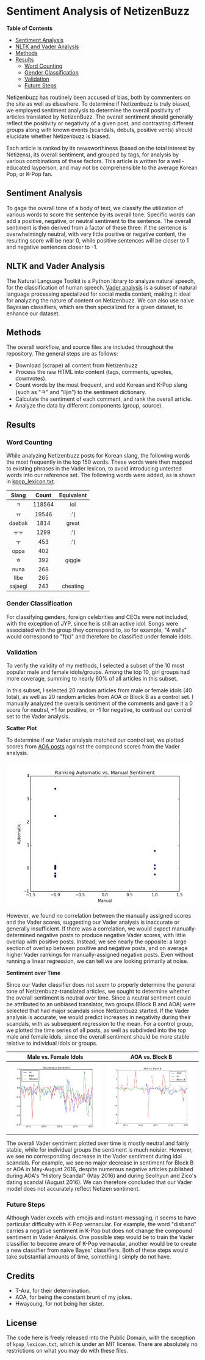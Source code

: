 # Sentiment Analysis of NetizenBuzz

**Table of Contents**

- [Sentiment Analysis](#sentiment-analysis)
- [NLTK and Vader Analysis](#nltk-and-vader-analysis)
- [Methods](#methods)
- [Results](#results)
  - [Word Counting](word-counting)
  - [Gender Classification](gender-classification)
  - [Validation](validation)
  - [Future Steps](future-steps)

Netizenbuzz has routinely been accused of bias, both by commenters on the site as well as elsewhere. To determine if Netizenbuzz is truly biased, we employed sentiment analysis to determine the overall positivity of articles translated by NetizenBuzz. The overall sentiment should generally reflect the positivity or negativity of a given post, and contrasting different groups along with known events (scandals, debuts, positive vents) should elucidate whether Netizenbuzz is biased.

Each article is ranked by its newsworthiness (based on the total interest by Netizens), its overall sentiment, and grouped by tags, for analysis by various combinations of these factors. This article is written for a well-educated layperson, and may not be comprehensible to the average Korean Pop, or K-Pop fan.

## Sentiment Analysis

To gage the overall tone of a body of text, we classify the utilization of various words to score the sentence by its overall tone. Specific words can add a positive, negative, or neutral sentiment to the sentence. The overall sentiment is then derived from a factor of these three: if the sentence is overwhelmingly neutral, with very little positive or negative content, the resulting score will be near 0, while positive sentences will be closer to 1 and negative sentences closer to -1.

## NLTK and Vader Analysis

The Natural Language Toolkit is a Python library to analyze natural speech, for the classification of human speech. [Vader analysis](http://www.nltk.org/api/nltk.sentiment.html#module-nltk.sentiment.vader) is a subset of natural language processing specialized for social media content, making it ideal for analyzing the nature of content on Netizenbuzz. We can also use naive Bayesian classifiers, which are then specialized for a given dataset, to enhance our dataset.

## Methods

The overall workflow, and source files are included throughout the repository. The general steps are as follows:

- Download (scrape) all content from Netizenbuzz
- Process the raw HTML into content (tags, comments, upvotes, downvotes).
- Count words by the most frequent, and add Korean and K-Pop slang (such as "ㅋ" and "iljin") to the sentiment dictionary.
- Calculate the sentiment of each comment, and rank the overall article.
- Analyze the data by different components (group, source).

## Results

### Word Counting

While analyzing Netizenbuzz posts for Korean slang, the following words the most frequently in the top 150 words. These words were then mapped to existing phrases in the Vader lexicon, to avoid introducing untested words into our reference set. The following words were added, as is shown in [kpop_lexicon.txt](/kpop_lexicon.txt).

| Slang    | Count  | Equivalent |
|:--------:|:------:|:----------:|
|  ㅋ      | 118564 |    lol     |
|  ㅠ      |  19546 |    :'(     |
| daebak   |   1814 |   great    |
| ㅜㅜ     |   1299 |   :'(      |
| ㅜ       |   453  |   :'(      |
| oppa    |   402  |            |
| ㅎ       |   392  |  giggle    |
| nuna    |   268  |            |
| Ilbe    |   265  |            |
| sajaegi |   243  | cheating   |

### Gender Classification

For classifying genders, foreign celebrities and CEOs were not included, with the exception of JYP, since he is still an active idol. Songs were associated with the group they correspond to, so for example, "4 walls" would correspond to "f(x)" and therefore be classified under female idols.

### Validation

To verify the validity of my methods, I selected a subset of the 10 most popular male and female idols/groups. Among the top 10, girl groups had more coverage, summing to nearly 60% of all articles in this subset.

In this subset, I selected 20 random articles from male or female idols (40 total), as well as 20 random articles from AOA or Block B as a control set. I manually analyzed the overalls sentiment of the comments and gave it a 0 score for neutral, +1 for positive, or -1 for negative, to contrast our control set to the Vader analysis.

**Scatter Plot**

To determine if our Vader analysis matched our control set, we plotted scores from [AOA posts](/validation/aoa.csv) against the compound scores from the Vader analysis.

![AOA Manual vs. Automatic Scatter Plot](/images/scatter_aoa.png)

However, we found no correlation between the manually assigned scores and the Vader scores, suggesting our Vader analysis is inaccurate or generally insufficient. If there was a correlation, we would expect manually-determined negative posts to produce negative Vader scores, with little overlap with positive posts. Instead, we see nearly the opposite: a large section of overlap between positive and negative posts, and on average higher Vader rankings for manually-assigned negative posts. Even without running a linear regression, we can tell we are looking primarily at noise.

**Sentiment over Time**

Since our Vader classifier does not seem to properly determine the general tone of Netizenbuzz-translated articles, we sought to determine whether the overall sentiment is neutral over time. Since a neutral sentiment could be attributed to an unbiased translator, two groups (Block B and AOA) were selected that had major scandals since Netizenbuzz started. If the Vader analysis is accurate, we would predict increases in negativity during their scandals, with as subsequent regression to the mean. For a control group, we plotted the time series of all posts, as well as subdivded into the top male and female idols, since the overall sentiment should be more stable relative to individual idols or groups.

| Male vs. Female Idols | AOA vs. Block B |
|:---------------------:|:---------------:|
| ![Male-vs-Female](/images/sentiment_time.png) | ![AOA-vs-BlockB](/images/aoa_blockb.png) |

The overall Vader sentiment plotted over time is mostly neutral and fairly stable, while for individual groups the sentiment is much noisier. However, we see no corresponding decrease in the Vader sentiment during idol scandals. For example, we see no major decrease in sentiment for Block B or AOA in May-August 2016, despite numerous negative articles published during AOA's "History Scandal" (May 2016) and during Seolhyun and Zico's dating scandal (August 2016). We can therefore concluded that our Vader model does not accurately reflect Netizen sentiment.

### Future Steps

Although Vader excels with emojis and instant-messaging, it seems to have particular difficulty with K-Pop vernacular. For example, the word "disband" carries a negative sentiment in K-Pop but does not change the compound sentiment in Vader Analysis. One possible step would be to train the Vader classifier to become aware of K-Pop vernacular, another would be to create a new classifier from naive Bayes' classifiers. Both of these steps would take substantial amounts of time, something I simply do not have.

## Credits

- T-Ara, for their determination.
- AOA, for being the constant brunt of my jokes.
- Hwayoung, for not being her sister.

## License

The code here is freely released into the Public Domain, with the exception of `kpop_lexicon.txt`, which is under an MIT license. There are absolutely no restrictions on what you may do with these files.
